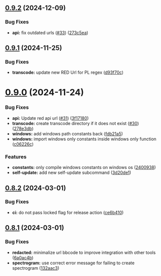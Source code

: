 ## [0.9.2](https://github.com/DevYukine/red_oxide/compare/v0.9.1...v0.9.2) (2024-12-09)


### Bug Fixes

* **api:** fix outdated urls ([#33](https://github.com/DevYukine/red_oxide/issues/33)) ([273c5ea](https://github.com/DevYukine/red_oxide/commit/273c5ea835a713f1c477bcb1cd59486dc6f42dc7))



## [0.9.1](https://github.com/DevYukine/red_oxide/compare/v0.9.0...v0.9.1) (2024-11-25)


### Bug Fixes

* **transcode:** update new RED Url for PL regex ([d93f70c](https://github.com/DevYukine/red_oxide/commit/d93f70c559f2b9271a7059fbdfa4da81298da97e))



# [0.9.0](https://github.com/DevYukine/red_oxide/compare/v0.8.2...v0.9.0) (2024-11-24)


### Bug Fixes

* **api:** Update red api url ([#31](https://github.com/DevYukine/red_oxide/issues/31)) ([3f17180](https://github.com/DevYukine/red_oxide/commit/3f17180ada93dc7ce342a8f58427f9774c396dfc))
* **transcode:** create transcode directory if it does not exist ([#30](https://github.com/DevYukine/red_oxide/issues/30)) ([278e3db](https://github.com/DevYukine/red_oxide/commit/278e3dbe704774204e830f0748d3a164115811a3))
* **windows:** add windows path constants back ([fdb21a5](https://github.com/DevYukine/red_oxide/commit/fdb21a5f317414460d758535b5ff1fa611208b2f))
* **windows:** import windows only constants inside windows only function ([c06226c](https://github.com/DevYukine/red_oxide/commit/c06226c1459145e844a29b93678bad015093a53e))


### Features

* **constants:** only compile windows constants on windows os ([2400938](https://github.com/DevYukine/red_oxide/commit/2400938d0f6e4a9238908fe7949375ca44caa329))
* **self-update:** add new self-update subcommand ([3d20de1](https://github.com/DevYukine/red_oxide/commit/3d20de10dad10894b0d535af06acb5e2ccb0ecd3))



## [0.8.2](https://github.com/DevYukine/red_oxide/compare/v0.8.1...v0.8.2) (2024-03-01)


### Bug Fixes

* **ci:** do not pass locked flag for release action ([ce6b410](https://github.com/DevYukine/red_oxide/commit/ce6b4104df6c4665f164836f8e9b85c253dea2e3))



## [0.8.1](https://github.com/DevYukine/red_oxide/compare/v0.8.0...v0.8.1) (2024-03-01)


### Bug Fixes

* **redacted:** minimalize url bbcode to improve integration with other tools ([6a0ac4b](https://github.com/DevYukine/red_oxide/commit/6a0ac4bfc0b3d58e19f671dc2075444491b50c44))
* **spectrogram:** use correct error message for failing to create spectrogram ([132aac3](https://github.com/DevYukine/red_oxide/commit/132aac347d2e6c670d822fd3c0ab97a4e40441f8))



